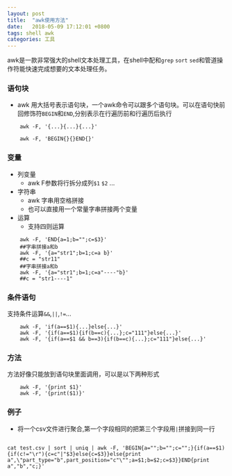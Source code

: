 ```yaml
---
layout: post
title:  "awk使用方法"
date:   2018-05-09 17:12:01 +0800
tags: shell awk
categories: 工具
---
```


awk是一款非常强大的shell文本处理工具，在shell中配和`grep` `sort` `sed`和管道操作符能快速完成想要的文本处理任务。

<!--break-->

### 语句块

- awk 用大括号表示语句块，一个awk命令可以跟多个语句块。可以在语句快前回修饰符`BEGIN`和`END`,分别表示在行遍历前和行遍历后执行

~~~shell
    awk -F, '{...}{...}{...}'

    awk -F, 'BEGIN{}{}END{}'
~~~

### 变量

- 列变量
    - awk F参数将行拆分成列`$1` `$2` ...
- 字符串
    - awk 字串用空格拼接
    - 也可以直接用一个常量字串拼接两个变量
- 运算
    - 支持四则运算 

~~~shell
    awk -F, 'END{a=1;b="";c=$3}'
    ##字串拼接a和b
    awk -F, '{a="str1";b=1;c=a b}'
    ##c = "str11"
    ##字串拼接a和b
    awk -F, '{a="str1";b=1;c=a"----"b}'
    ##c = "str1----1"
~~~

### 条件语句

支持条件运算`&&`,`||`,`!=`...

~~~shell
    awk -F, 'if(a==$1){...}else{...}'
    awk -F, '{if(a==$1){if(b==c){...};c="111"}else{...}'
    awk -F, '{if(a==$1 && b==3){if(b==c){...};c="111"}else{...}'
~~~

### 方法
    
方法好像只能放到语句块里面调用，可以是以下两种形式

~~~shell
    awk -F, '{print $1}'
    awk -F, '{print($1)}'
~~~

### 例子

- 将一个csv文件进行聚合,第一个字段相同的把第三个字段用`|`拼接到同一行

~~~shell

cat test.csv | sort | uniq | awk -F, 'BEGIN{a="";b="";c="";}{if(a==$1){if(c!="\r"){c=c"|"$3}else{c=$3}}else{print a",\"part_type="b",part_position="c"\"";a=$1;b=$2;c=$3}}END{print a","b","c;}'

~~~
